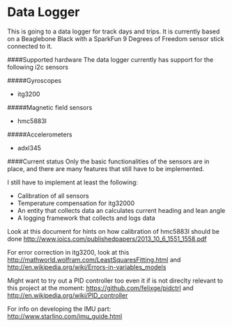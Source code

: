 Data Logger
===========
This is going to a data logger for track days and trips. It is currently based on a Beaglebone Black with a SparkFun 9 Degrees of Freedom sensor stick connected to it.

####Supported hardware
The data logger currently has support for the following i2c sensors

#####Gyroscopes
- itg3200 

#####Magnetic field sensors
- hmc5883l

#####Accelerometers
- adxl345

####Current status
Only the basic functionalities of the sensors are in place, and there are many features that still have to be implemented.

I still have to implement at least the following:
- Calibration of all sensors
- Temperature compensation for itg32000
- An entity that collects data an calculates current heading and lean angle
- A logging framework that collects and logs data

Look at this document for hints on how calibration of hmc5883l should be done http://www.joics.com/publishedpapers/2013_10_6_1551_1558.pdf

For error correction in itg3200, look at this http://mathworld.wolfram.com/LeastSquaresFitting.html and http://en.wikipedia.org/wiki/Errors-in-variables_models

Might want to try out a PID controller too even it if is not direclty relevant to this project at the moment: https://github.com/felixge/pidctrl and http://en.wikipedia.org/wiki/PID_controller

For info on developing the IMU part: http://www.starlino.com/imu_guide.html
